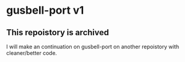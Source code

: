 # gusbell-port v1

## This repoistory is archived

I will make an continuation on gusbell-port on another repoistory with cleaner/better code.
